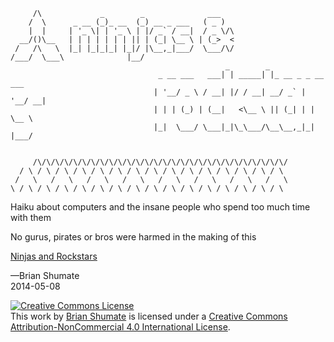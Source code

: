 

         /\             _        _              ___
        /  \      _ __ (_)_ __  (_) __ _ ___   ( _ )
        |  |     | '_ \| | '_ \ | |/ _` / __|  / _ \/\
      __/()\__   | | | | | | | || | (_| \__ \ | (_>  <
     /   /\   \  |_| |_|_|_| |_|/ |\__,_|___/  \___/\/
    /___/  \___\              |__/
									                _        _
									 _ __ ___   ___| | _____| |_ __ _ _ __ ___
									| '__/ _ \ / __| |/ / __| __/ _` | '__/ __|
									| | | (_) | (__|   <\__ \ || (_| | |  \__ \
									|_|  \___/ \___|_|\_\___/\__\__,_|_|  |___/


		 /\/\/\/\/\/\/\/\/\/\/\/\/\/\/\/\/\/\/\/\/\/\/\/\/\/\/\/\/
	  / \ / \ / \ / \ / \ / \ / \ / \ / \ / \ / \ / \ / \ / \ / \
	 /   \   /   \   /   \   /   \   /   \   /   \   /   \   /   \
    \ / \ / \ / \ / \ / \ / \ / \ / \ / \ / \ / \ / \ / \ / \ / \

Haiku about computers and the insane people who spend too much time with them

No gurus, pirates or bros were harmed in the making of this

[Ninjas and Rockstars](http://ninjas-and-rockstars.brianshumate.com)

—Brian Shumate <br>
2014-05-08

<a rel="license" href="http://creativecommons.org/licenses/by-nc/4.0/"><img alt="Creative Commons License" style="border-width:0" src="http://i.creativecommons.org/l/by-nc/4.0/80x15.png" /></a><br />This <span xmlns:dct="http://purl.org/dc/terms/" href="http://purl.org/dc/dcmitype/Text" rel="dct:type">work</span> by <a xmlns:cc="http://creativecommons.org/ns#" href="http://brianshumate.com" property="cc:attributionName" rel="cc:attributionURL">Brian Shumate</a> is licensed under a <a rel="license" href="http://creativecommons.org/licenses/by-nc/4.0/">Creative Commons Attribution-NonCommercial 4.0 International License</a>.


